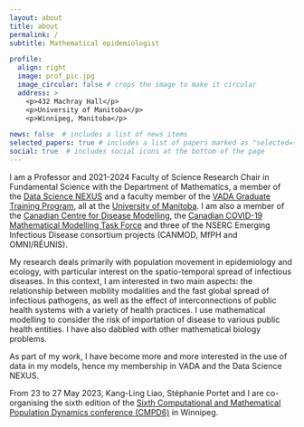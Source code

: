 ```yaml
---
layout: about
title: about
permalink: /
subtitle: Mathematical epidemiologist

profile:
  align: right
  image: prof_pic.jpg
  image_circular: false # crops the image to make it circular
  address: >
    <p>432 Machray Hall</p>
    <p>University of Manitoba</p>
    <p>Winnipeg, Manitoba</p>

news: false  # includes a list of news items
selected_papers: true # includes a list of papers marked as "selected={true}"
social: true  # includes social icons at the bottom of the page
---
```


I am a Professor and 2021-2024 Faculty of Science Research Chair in Fundamental Science with the Department of Mathematics, a member of the [Data Science NEXUS](http://www.sci.umanitoba.ca/data-science-nexus/) and a faculty member of the [VADA Graduate Training Program](http://vada.cs.umanitoba.ca/), all at the [University of Manitoba](https://umanitoba.ca/). I am also a member of the [Canadian Centre for Disease Modelling](http://cdm.yorku.ca/), the [Canadian COVID-19 Mathematical Modelling Task Force](http://www.fields.utoronto.ca/activities/Mathematical-Modelling-COVID-19) and three of the NSERC Emerging Infectious Disease consortium projects (CANMOD, MfPH and OMNI/RÉUNIS).

My research deals primarily with population movement in epidemiology and ecology, with particular interest on the spatio-temporal spread of infectious diseases. In this context, I am interested in two main aspects: the relationship between mobility modalities and the fast global spread of infectious pathogens, as well as the effect of interconnections of public health systems with a variety of health practices. I use mathematical modelling to consider the risk of importation of disease to various public health entities. I have also dabbled with other mathematical biology problems.

As part of my work, I have become more and more interested in the use of data in my models, hence my membership in VADA and the Data Science NEXUS.

From 23 to 27 May 2023, Kang-Ling Liao, Stéphanie Portet and I are co-organising the sixth edition of the [Sixth Computational and Mathematical Population Dynamics conference (CMPD6)](https://cmpd6.github.io/) in Winnipeg.